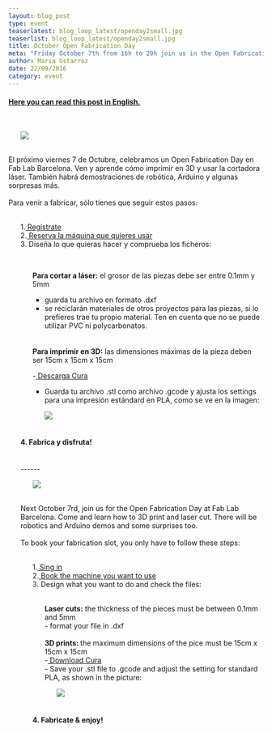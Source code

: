 ```yaml
---
layout: blog_post
type: event
teaserlatest: blog_loop_latest/openday2small.jpg
teaserlist: blog_loop_latest/openday2small.jpg
title: October Open Fabrication Day
meta: "Friday October 7th from 16h to 20h join us in the Open Fabrication Day at Fab Lab Barcelona. There will be robotics and Arduino demos and, of course, open 3D printing and laser cutting."
author: Maria Ustarroz
date: 22/09/2016
category: event
---
```



<h4>
<a href="#english"> Here you can read this post in English.</a> <br></h4>

 <br>

<ul><img src= "http://www.fablabbcn.org/img/blog/blog_loop_latest/opendayoct2016.jpg" align="middle"> </ul>

<br>
El próximo viernes 7 de Octubre, celebramos un Open Fabrication Day en Fab Lab Barcelona. Ven y aprende cómo imprimir en 3D y usar la cortadora láser. También habrá demostraciones de robótica, Arduino y algunas sorpresas más.<br>
<br>
Para venir a fabricar, sólo tienes que seguir estos pasos:<br>
<br>
<ul>
1.<a href="https://docs.google.com/forms/d/e/1FAIpQLSfJ1cbpjawILZKA2ngkCjAOzrytO-6jJ2JQFWrHAmPcpAoiSw/viewform"> Regístrate</a> <br>
2.<a href="http://fablabbarcelona.simplybook.it/sheduler/manage/event/3/unit/1"> Reserva la máquina que quieres usar</a><br>
3. Diseña lo que quieras hacer y comprueba los ficheros:

</ul>
<br>
<ul>
<ul>
<b>Para cortar a láser:</b> el grosor de las piezas debe ser entre 0.1mm y 5mm<br>

- guarda tu archivo en formato .dxf
- se reciclarán materiales de otros proyectos para las piezas, si lo prefieres trae tu propio material. Ten en cuenta que no se puede utilizar PVC ni polycarbonatos.

<br>

<br>
<b>Para imprimir en 3D:</b> las dimensiones máximas de la pieza deben ser 15cm x 15cm x 15cm<br>

-<a href="https://ultimaker.com/en/products/cura-software"> Descarga Cura</a><br>
- Guarda tu archivo .stl como archivo .gcode y ajusta los settings para una impresión estándard en PLA, como se ve en la imagen:

<ul><img src= "http://www.fablabbcn.org/img/blog/blog_loop_latest/3dsettings.png" align="middle"> </ul>
<br>
</ul>
<h4>
4. Fabrica y disfruta! 

</h4>
<br>
------
<a name="english"></a>

<br>

<ul><img src= "http://www.fablabbcn.org/img/blog/blog_loop_latest/opendayoct2016.jpg" align="middle"> </ul>

<br>

Next October 7rd, join us for the Open Fabrication Day at Fab Lab Barcelona. Come and learn how to 3D print and laser cut. There will be robotics and Arduino demos and some surprises too. <br>
<br>
To book your fabrication slot, you only have to follow these steps:<br>
<br>
<ul>
1.<a href="https://docs.google.com/forms/d/e/1FAIpQLSfJ1cbpjawILZKA2ngkCjAOzrytO-6jJ2JQFWrHAmPcpAoiSw/viewform"> Sing in</a> <br>
2.<a href="http://fablabbarcelona.simplybook.it/sheduler/manage/event/3/unit/1"> Book the machine you want to use</a><br>
3. Design what you want to do and check the files:

</ul>
<br>
<ul>
<ul>
<b>Laser cuts:</b> the thickness of the pieces must be between 0.1mm and 5mm
<br>
- format your file in .dxf

<br>
<br>
<b>3D prints: </b>the maximum dimensions of the pice must be 15cm x 15cm x 15cm
<br>
-<a href="https://ultimaker.com/en/products/cura-software"> Download Cura</a><br>
- Save your .stl file to .gcode and adjust the setting for standard PLA, as shown in the picture:

<ul><img src= "http://www.fablabbcn.org/img/blog/blog_loop_latest/3dsettings.png" align="middle"> </ul>
<br>
</ul>
<h4>
4. Fabricate & enjoy! 

</h4>
</ul>
<br>
